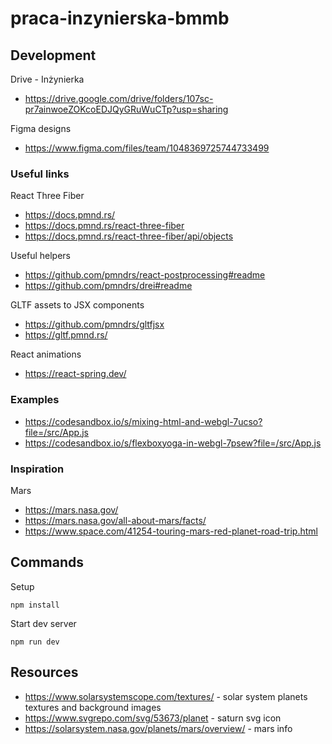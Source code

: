 # praca-inzynierska-bmmb

## Development

Drive - Inżynierka

- https://drive.google.com/drive/folders/107sc-pr7ainwoeZOKcoEDJQyGRuWuCTp?usp=sharing

Figma designs

- https://www.figma.com/files/team/1048369725744733499

### Useful links

React Three Fiber

- https://docs.pmnd.rs/
- https://docs.pmnd.rs/react-three-fiber
- https://docs.pmnd.rs/react-three-fiber/api/objects

Useful helpers

- https://github.com/pmndrs/react-postprocessing#readme
- https://github.com/pmndrs/drei#readme

GLTF assets to JSX components

- https://github.com/pmndrs/gltfjsx
- https://gltf.pmnd.rs/

React animations

- https://react-spring.dev/

### Examples

- https://codesandbox.io/s/mixing-html-and-webgl-7ucso?file=/src/App.js
- https://codesandbox.io/s/flexboxyoga-in-webgl-7psew?file=/src/App.js

### Inspiration

Mars

- https://mars.nasa.gov/
- https://mars.nasa.gov/all-about-mars/facts/
- https://www.space.com/41254-touring-mars-red-planet-road-trip.html

## Commands

Setup

```
npm install
```

Start dev server

```
npm run dev
```

## Resources

- https://www.solarsystemscope.com/textures/ - solar system planets textures and background images
- https://www.svgrepo.com/svg/53673/planet - saturn svg icon
- https://solarsystem.nasa.gov/planets/mars/overview/ - mars info
